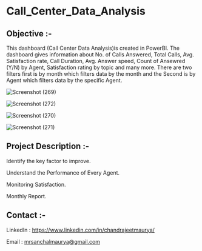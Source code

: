 # Call_Center_Data_Analysis

## Objective :-
This dashboard (Call Center Data Analysis)is created in PowerBI. The dashboard gives information about No. of Calls Answered, Total Calls, Avg. Satisfaction rate, Call Duration, Avg. Answer speed, Count of Ansewred (Y/N) by Agent, Satisfaction rating by topic and many more. There are two filters first is by month which filters data by the month and the Second is by Agent which filters data by the specific Agent.    

![Screenshot (269)](https://github.com/Kaneriadhruv/Call_Center_Data_Analysis/assets/110617447/6f190f7c-522f-4383-9159-73d71a64baa6)

![Screenshot (272)](https://github.com/Kaneriadhruv/Call_Center_Data_Analysis/assets/110617447/e648104e-1d84-444b-98c0-f701e9f98967)

![Screenshot (270)](https://github.com/Kaneriadhruv/Call_Center_Data_Analysis/assets/110617447/625c67d7-e4f3-46ee-a042-ad358d2cc162)

![Screenshot (271)](https://github.com/Kaneriadhruv/Call_Center_Data_Analysis/assets/110617447/f977794c-c127-424b-8a1c-421ec3f1de5c)

## Project Description :-
Identify the key factor to improve.

Understand the Performance of Every Agent.

Monitoring Satisfaction.

Monthly Report.

## Contact :-
LinkedIn : https://www.linkedin.com/in/chandrajeetmaurya/

Email : mrsanchalmaurya@gmail.com
